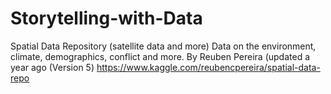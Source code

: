 # Storytelling-with-Data
Spatial Data Repository (satellite data and more)
Data on the environment, climate, demographics, conflict and more.
By Reuben Pereira (updated a year ago (Version 5)
https://www.kaggle.com/reubencpereira/spatial-data-repo

